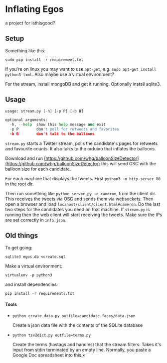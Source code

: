 # Inflating Egos

a project for isthisgood?

## Setup

Something like this:

`sudo pip install -r requirement.txt`

If you're on linux you may want to use `apt-get`, e.g. `sudo apt-get install python3-lxml`. Also maybe use a virtual environment?

For the stream, install mongoDB and get it running. Optionally install sqlite3.

## Usage

```python
usage: stream.py [-h] [-p P] [-b B]

optional arguments:
  -h, --help  show this help message and exit
  -p P        don't poll for retweets and favorites
  -b B        don't talk to the balloons
```

`stream.py` starts a Twitter stream, polls the candidate's pages for retweets and favourite counts. It also talks to the arduino that inflates the balloons. 

Download and run [https://github.com/whg/balloonSizeDetector](https://github.com/whg/balloonSizeDetector) this will send OSC with the balloon size for each candidate. 


For each machine that displays the tweets. First `python3 -m http.server 80` in the root dir.

Then run something like `python server.py -c cameron`, from the client dir. This receives the tweets via OSC and sends them via websockets. Then open a browser and load `locahost/client/client.html#cameron`. Do the last two steps for the candidates you need on that machine. If `stream.py` is running then the web client will start receiving the tweets. Make sure the IPs are set correctly in `info.json`. 


## Old things

To get going:

`sqlite3 egos.db <create.sql`

Make a virtual environment:

`virtualenv -p python3`

and install dependencies:

`pip install -r requirements.txt`


#### Tools

* `python create_data.py outfile=candidate_faces/data.json`

  Create a json data file with the contents of the SQLite database

* `python tsv2dict.py outfile=terms.py`

  Create the terms (hastags and handles) that the stream filters. Takes it's input from stdin terminated by an empty line. Normally, you paste a Google Doc spreadsheet into this.x
